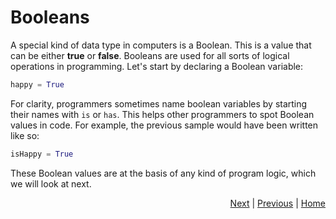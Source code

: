 # Booleans

A special kind of data type in computers is a Boolean. This is a value that can be either **true** or **false**. Booleans are used for all sorts of logical operations in programming. Let's start by declaring a Boolean variable:
```python
happy = True
```

For clarity, programmers sometimes name boolean variables by starting their names with `is` or `has`. This helps other programmers to spot Boolean values in code. For example, the previous sample would have been written like so:
```python
isHappy = True
```

These Boolean values are at the basis of any kind of program logic, which we will look at next.

<div style="text-align: right">
<a href="logic.html">Next</a> | 
<a href="number.html">Previous</a> | 
<a href="index.html">Home</a>
</div>